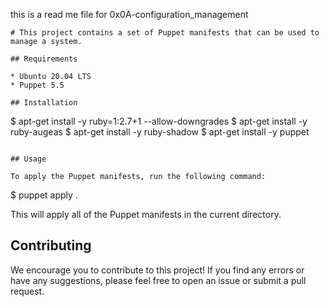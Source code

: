 this is a read me file for 0x0A-configuration_management
```
# This project contains a set of Puppet manifests that can be used to manage a system.

## Requirements

* Ubuntu 20.04 LTS
* Puppet 5.5

## Installation

```
$ apt-get install -y ruby=1:2.7+1 --allow-downgrades
$ apt-get install -y ruby-augeas
$ apt-get install -y ruby-shadow
$ apt-get install -y puppet
```

## Usage

To apply the Puppet manifests, run the following command:

```
$ puppet apply .


This will apply all of the Puppet manifests in the current directory.

## Contributing

We encourage you to contribute to this project! If you find any errors or have any suggestions, please feel free to open an issue or submit a pull request.
